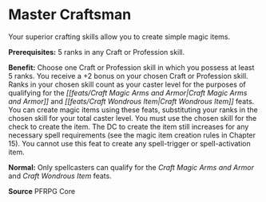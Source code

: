 ﻿---
cssclass: [feats]

---
# Master Craftsman

Your superior crafting skills allow you to create simple magic items.

**Prerequisites:** 5 ranks in any Craft or Profession skill.

**Benefit:** Choose one Craft or Profession skill in which you possess at least 5 ranks. You receive a +2 bonus on your chosen Craft or Profession skill. Ranks in your chosen skill count as your caster level for the purposes of qualifying for the _[[feats/Craft Magic Arms and Armor|Craft Magic Arms and Armor]]_ and _[[feats/Craft Wondrous Item|Craft Wondrous Item]]_ feats. You can create magic items using these feats, substituting your ranks in the chosen skill for your total caster level. You must use the chosen skill for the check to create the item. The DC to create the item still increases for any necessary spell requirements (see the magic item creation rules in Chapter 15). You cannot use this feat to create any spell-trigger or spell-activation item.

**Normal:** Only spellcasters can qualify for the _Craft Magic Arms and Armor_ and _Craft Wondrous Item_ feats.

**Source** PFRPG Core